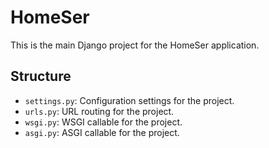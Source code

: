 # HomeSer

This is the main Django project for the HomeSer application.

## Structure

- `settings.py`: Configuration settings for the project.
- `urls.py`: URL routing for the project.
- `wsgi.py`: WSGI callable for the project.
- `asgi.py`: ASGI callable for the project.